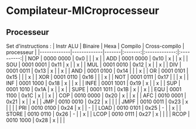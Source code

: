 # Compilateur-MICroprocesseur

## Processeur

Set d'instructions : 
| Instr ALU   | Binaire     | Hexa  | Compilo | Cross-compilo | processeur |
|-------------|-------------|-------|:-------:|:-------------:|:----------:|
| NOP         | 0000 0000   | 0x0   |         |               | x          |
| ADD         | 0001 0000   | 0x10  | x       |               | x          |
| SOU         | 0001 0001   | 0x11  | x       |               | x          |
| MUL         | 0001 0010   | 0x12  | x       |               | x          |
| DIV         | 0001 0011   | 0x13  | x       |               | x          |
| AND         | 0001 0100   | 0x14  |         |               | x          |
| OR          | 0001 0101   | 0x15  |         |               | x          |
| XOR         | 0001 0110   | 0x16  |         |               | x          |
| NOT         | 0001 0111   | 0x17  |         |               | x          |
| INF         | 0001 1000   | 0x18  | x       |               | x          |
| INFE        | 0001 1001   | 0x19  | x       |               | x          |
| SUP         | 0001 1010   | 0x1A  | x       |               | x          |
| SUPE        | 0001 1011   | 0x1B  | x       |               | x          |
| EQU         | 0001 1100   | 0x1C  | x       |               | x          |
| COP         | 0010 0000   | 0x20  | x       |               | x          |
| AFC         | 0010 0001   | 0x21  | x       |               | x          |
| JMP         | 0010 0010   | 0x22  | x       |               |            |
| JMPF        | 0010 0011   | 0x23  | x       |               |            |
| PRI         | 0010 0100   | 0x24  | x       |               | -          |
| LOAD        | 0010 0101   | 0x25  | -       |               | x          |
| STORE       | 0010 0110   | 0x26  | -       |               | x          |
| LCOP        | 0010 0111   | 0x27  | x       |               |            |
| RCOP        | 0010 1000   | 0x28  | x       |               |            |